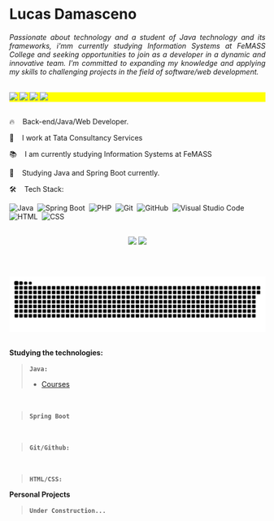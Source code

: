 <h1>Lucas Damasceno</h1>

<h6 align=justify> Passionate about technology and a student of Java technology and its frameworks, i'mm currently studying Information Systems at FeMASS College and seeking opportunities to join as a developer in a dynamic and innovative team. I'm committed to expanding my knowledge and applying my skills to challenging projects in the field of software/web development. </h6>

<p align="left" style="background:yellow"> 
  <a href="https://www.linkedin.com/in/lucas-damasceno-655211232/" alt="Linkedin">
    <img src="https://img.shields.io/badge/-Linkedin-0e76a8?style=flat-square&logo=Linkedin&logoColor=white&link=https://www.linkedin.com/in/carlos-eduardo-258821181/"></a>

  <a href="https://discordapp.com/users/504744382201856040" alt="Discord">
    <img src="https://img.shields.io/badge/-Discord-5865F2?style=flat-square&logo=Discord&logoColor=white" /></a>

  <a href="mailto:lucas_sacul12@hotmail.com" onclick="this.href = this.href.replace('mailto:', '');"> 
    <img src="https://img.shields.io/badge/-Outlook-0072C6?style=flat-square&logo=microsoft-outlook&logoColor=white"/></a>
  
  <a href="https://www.instagram.com/luckasd_/" alt="Instagram">
    <img src="https://img.shields.io/badge/-Instagram-DF0174?style=flat-square&labelColor=DF0174&logo=instagram&logoColor=white&link=https://www.instagram.com/luckasd_/"></a>
 </p>

## 
<!--
**luckasppp/luckasppp** is a ✨ _special_ ✨ repository because its `README.md` (this file) appears on your GitHub profile.
-->

<p>🔥&nbsp;&nbsp;&nbsp;&nbsp;Back-end/Java/Web Developer. <!-- <img src="https://raw.githubusercontent.com/MicaelliMedeiros/micaellimedeiros/master/image/computer-illustration.png" min-width="400px" max-width="400px" width="400px" align="right" alt="Computador iuriCode"></p> -->
<p>💼&nbsp;&nbsp;&nbsp;&nbsp;I work at Tata Consultancy Services</p>
<p>📚&nbsp;&nbsp;&nbsp;&nbsp;I am currently studying Information Systems at FeMASS</p>
<p>🍵&nbsp;&nbsp;&nbsp;&nbsp;Studying Java and Spring Boot currently.</p>
<p>🛠️&nbsp;&nbsp;&nbsp;&nbsp;Tech Stack: </p>

![Java](https://img.shields.io/badge/-🍵&nbsp;Java%20-05122A?style=flat&logo=java&logoColor=white&logoWidth=20)&nbsp;
![Spring Boot](https://img.shields.io/badge/-Spring%20Boot-05122A?style=flat&logo=springboot&logoColor=white)&nbsp;
![PHP](https://img.shields.io/badge/-PHP-05122A?style=flat&logo=php&logoColor=white)&nbsp;
![Git](https://img.shields.io/badge/-Git-05122A?style=flat&logo=git)&nbsp;
![GitHub](https://img.shields.io/badge/-GitHub-05122A?style=flat&logo=github)&nbsp;
![Visual Studio Code](https://img.shields.io/badge/-Visual%20Studio%20Code-05122A?style=flat&logo=visual-studio-code&logoColor=007ACC)&nbsp;
![HTML](https://img.shields.io/badge/-HTML-05122A?style=flat&logo=HTML5)&nbsp;
![CSS](https://img.shields.io/badge/-CSS-05122A?style=flat&logo=CSS3&logoColor=1572B6)&nbsp;

##

<div align="center">
  <!-- [![Top Langs](https://github-readme-stats.vercel.app/api/top-langs/?username=luckasppp&hide=shell,ruby&layout=compact&theme=dark)](https://github.com/anuraghazra/github-readme-stats) -->
  <a href="https://github.com/anuraghazra/convoychat">
    <img height=200 align="center" src="https://github-readme-stats.vercel.app/api/top-langs/?username=luckasppp&hide=shell,ruby&layout=compact&theme=dark&langs_count=8&card_width=250"></a>
  <a href="https://github.com/anuraghazra/github-readme-stats">
    <img height=200 align="center" src="https://github-readme-stats.vercel.app/api?username=luckasppp&show_icons=true&theme=dark"></a>
</div>

<br></br>
  
<div align="center">
  <picture>
    <source media="(prefers-color-scheme: dark)" srcset="https://raw.githubusercontent.com/luckasppp/luckasppp/output/github-contribution-grid-snake-dark.svg">
    <source media="(prefers-color-scheme: light)" srcset="https://raw.githubusercontent.com/luckasppp/luckasppp/output/github-contribution-grid-snake.svg">
    <img alt="github contribution grid snake animation" src="https://raw.githubusercontent.com/luckasppp/luckasppp/output/github-contribution-grid-snake.svg">
  </picture>
</div>

##

<!-- Iformation -->
**Studying the technologies:**
> <b>`Java:`</b>
>	- [Courses](https://github.com/luckasppp/luckasppp/blob/main/javaCourses.md)
	<!-- - <a href="https://github.com/juniorjrml/juniorjrml/blob/main/ML.md">Machine Learning</a>
	- <a href="https://github.com/juniorjrml/juniorjrml/blob/main/python.md">Core</a> -->

<br>

> <b>`Spring Boot`</b><br>

<br>

> <b>`Git/Github:`</b><br>
>
> <!-- - <a href="https://github.com/juniorjrml/juniorjrml/blob/main/web.md">GitHub</a> -->

<br>

> <b>`HTML/CSS:`</b>
	 <!-- - <a href="https://github.com/juniorjrml/juniorjrml/blob/main/html_css.md">HTML/CSS</a> -->
<!-- -   PHP:
	- <a href="https://github.com/juniorjrml/bootcamp-laravel">Bootcamp Laravel</a> -->
 

**Personal Projects**<br>
> <b>`Under Construction...`</b>

<!--
**Projetos Profissionais**
- [Sucata] Sistema web desenvolvido em php (codeigniter 4 e MySQL) para auxiliar o processo de sucateamento mantendo status de cada etapa do processo(conta com processamento de planilhas).
- [Preserva] Sistema web desenvolvido em php (codeigniter 4 e MySQL) utilizado para registrar e controlar o processo de preservação, tirando foto antes e depois da preservação e gerando relatórios e informando o prazo para cada preservação.
- [RT] Sistema web desenvolvido em php (codeigniter 4 e MySQL)  que mantém o controle e visualização de cada requisição de transporte e seus prazos
- [Consolida] Sistema web desenvolvido em php (Laravel e MySQL)  que mantém a e visualização de estado da preparação de carga.

-->

